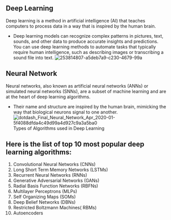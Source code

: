 ## Deep Learning
Deep learning is a method in artificial intelligence (AI) that teaches computers to process data in a way that is inspired by the human brain. 
 - Deep learning models can recognize complex patterns in pictures, text, sounds, and other data to produce accurate insights and predictions. You can use deep learning methods to automate tasks that typically require human intelligence, such as describing images or transcribing a sound file into text. 
![253814807-a5deb7a9-c230-4679-99a](https://github.com/ThisIs-Developer/Python/assets/109382325/ce030e7f-25d2-46ac-882a-4e48c121c1e7)
## Neural Network
Neural networks, also known as artificial neural networks (ANNs) or simulated neural networks (SNNs), are a subset of machine learning and are at the heart of deep learning algorithms. 
 - Their name and structure are inspired by the human brain, mimicking the way that biological neurons signal to one another.
![dotdash_Final_Neural_Network_Apr_2020-01-5f4088dfda4c49d99a4d927c9a3a5ba0](https://github.com/ThisIs-Developer/Python/assets/109382325/3c787a94-38f6-49dd-b00f-baf27e09ef33)
Types of Algorithms used in Deep Learning
## Here is the list of top 10 most popular deep learning algorithms:
1. Convolutional Neural Networks (CNNs)
2. Long Short Term Memory Networks (LSTMs)
3. Recurrent Neural Networks (RNNs)
4. Generative Adversarial Networks (GANs)
5. Radial Basis Function Networks (RBFNs)
6. Multilayer Perceptrons (MLPs)
7. Self Organizing Maps (SOMs)
8. Deep Belief Networks (DBNs)
9. Restricted Boltzmann Machines( RBMs)
10. Autoencoders
